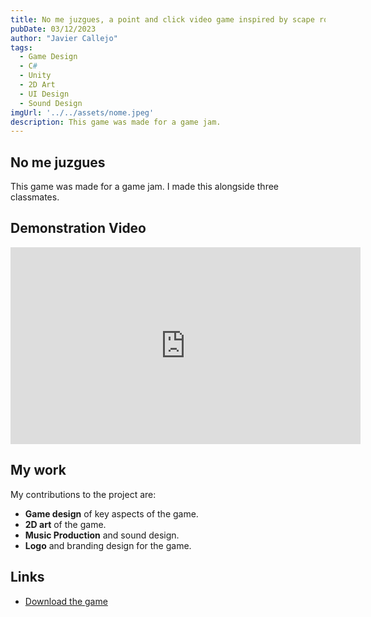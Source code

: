 ```yaml
---
title: No me juzgues, a point and click video game inspired by scape rooms
pubDate: 03/12/2023
author: "Javier Callejo"
tags:
  - Game Design
  - C#
  - Unity
  - 2D Art
  - UI Design
  - Sound Design
imgUrl: '../../assets/nome.jpeg'
description: This game was made for a game jam.
---
```


## No me juzgues

This game was made for a game jam. I made this alongside three classmates.

## Demonstration Video

<iframe width="560" height="315" src="https://www.youtube.com/embed/IbrZ-IltzCE?si=77o6WGTlUbgBhPyU" title="YouTube video player" frameborder="0" allow="accelerometer; autoplay; clipboard-write; encrypted-media; gyroscope; picture-in-picture; web-share" referrerpolicy="strict-origin-when-cross-origin" allowfullscreen></iframe>

## My work

My contributions to the project are:
- **Game design** of key aspects of the game.
- **2D art** of the game.
- **Music Production** and sound design.
- **Logo** and branding design for the game.

## Links

- [Download the game](https://javierxp.itch.io/no-me-juzgues)
